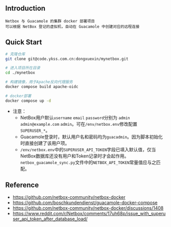 ## Introduction
    Netbox 与 Guacamole 的集群 docker 部署项目
    可以根据 NetBox 登记的虚拟机，自动在 Guacamole 中创建对应的远程连接

## Quick Start
```bash
# 克隆仓库
git clone git@code.ykss.com.cn:dongxuexin/mynetbox.git

# 进入项目所在目录
cd ./mynetbox

# 构建镜像，用于Apache反向代理服务
docker compose build apache-oidc

# docker部署
docker compose up -d
```
- 注意：
    - NetBox用户默认`username` `email` `password`分别为 `admin` `admin@example.com` `admin`。可在`/env/netbox.env`修改配置 `SUPERUSER_*`。 
    - Guacamole登录时，默认用户名和密码均为`guacadmin`。因为脚本初始化时直接创建了该用户项。
    - `/env/netbox.env`中的`SUPERUSER_API_TOKEN`字段已填入默认值，仅当NetBox数据库还没有用户和Token记录时才会起作用。
        `netbox_guacamole_sync.py`文件中的`NETBOX_API_TOKEN`常量值应与之匹配。

## Reference
- https://github.com/netbox-community/netbox-docker 
- https://github.com/boschkundendienst/guacamole-docker-compose 
- https://github.com/netbox-community/netbox-docker/discussions/1408
- https://www.reddit.com/r/Netbox/comments/17uh68p/issue_with_superuser_api_token_after_database_load/